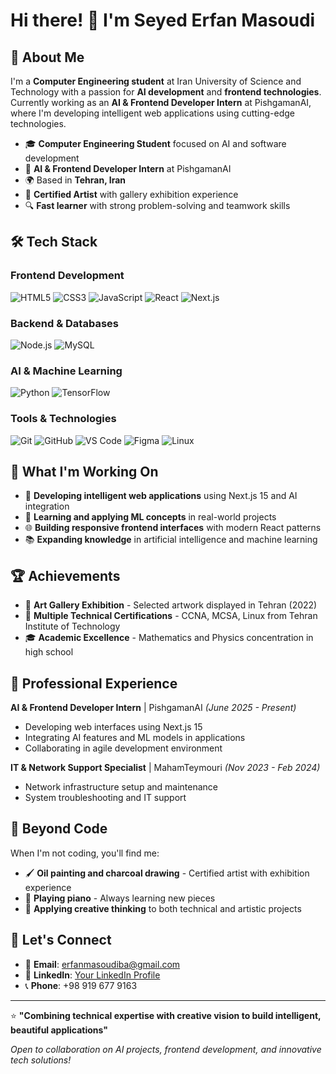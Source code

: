 # Hi there! 👋 I'm Seyed Erfan Masoudi

## 🚀 About Me

I'm a **Computer Engineering student** at Iran University of Science and Technology with a passion for **AI development** and **frontend technologies**. Currently working as an **AI & Frontend Developer Intern** at PishgamanAI, where I'm developing intelligent web applications using cutting-edge technologies.

- 🎓 **Computer Engineering Student** focused on AI and software development
- 💼 **AI & Frontend Developer Intern** at PishgamanAI
- 🌍 Based in **Tehran, Iran**
- 🎨 **Certified Artist** with gallery exhibition experience
- 🔍 **Fast learner** with strong problem-solving and teamwork skills

## 🛠️ Tech Stack

### Frontend Development
![HTML5](https://img.shields.io/badge/HTML5-E34F26?style=for-the-badge&logo=html5&logoColor=white)
![CSS3](https://img.shields.io/badge/CSS3-1572B6?style=for-the-badge&logo=css3&logoColor=white)
![JavaScript](https://img.shields.io/badge/JavaScript-F7DF1E?style=for-the-badge&logo=javascript&logoColor=black)
![React](https://img.shields.io/badge/React-20232A?style=for-the-badge&logo=react&logoColor=61DAFB)
![Next.js](https://img.shields.io/badge/Next.js-000000?style=for-the-badge&logo=next.js&logoColor=white)

### Backend & Databases
![Node.js](https://img.shields.io/badge/Node.js-43853D?style=for-the-badge&logo=node.js&logoColor=white)
![MySQL](https://img.shields.io/badge/MySQL-005C84?style=for-the-badge&logo=mysql&logoColor=white)

### AI & Machine Learning
![Python](https://img.shields.io/badge/Python-14354C?style=for-the-badge&logo=python&logoColor=white)
![TensorFlow](https://img.shields.io/badge/TensorFlow-FF6F00?style=for-the-badge&logo=tensorflow&logoColor=white)

### Tools & Technologies
![Git](https://img.shields.io/badge/Git-F05032?style=for-the-badge&logo=git&logoColor=white)
![GitHub](https://img.shields.io/badge/GitHub-100000?style=for-the-badge&logo=github&logoColor=white)
![VS Code](https://img.shields.io/badge/VS_Code-0078D4?style=for-the-badge&logo=visual%20studio%20code&logoColor=white)
![Figma](https://img.shields.io/badge/Figma-F24E1E?style=for-the-badge&logo=figma&logoColor=white)
![Linux](https://img.shields.io/badge/Linux-FCC624?style=for-the-badge&logo=linux&logoColor=black)

## 🎯 What I'm Working On

- 🔧 **Developing intelligent web applications** using Next.js 15 and AI integration
- 🤖 **Learning and applying ML concepts** in real-world projects
- 🌐 **Building responsive frontend interfaces** with modern React patterns
- 📚 **Expanding knowledge** in artificial intelligence and machine learning

## 🏆 Achievements

- 🎨 **Art Gallery Exhibition** - Selected artwork displayed in Tehran (2022)
- 🏅 **Multiple Technical Certifications** - CCNA, MCSA, Linux from Tehran Institute of Technology
- 🎓 **Academic Excellence** - Mathematics and Physics concentration in high school

## 💼 Professional Experience

**AI & Frontend Developer Intern** | PishgamanAI *(June 2025 - Present)*
- Developing web interfaces using Next.js 15
- Integrating AI features and ML models in applications
- Collaborating in agile development environment

**IT & Network Support Specialist** | MahamTeymouri *(Nov 2023 - Feb 2024)*
- Network infrastructure setup and maintenance
- System troubleshooting and IT support

## 🎨 Beyond Code

When I'm not coding, you'll find me:
- 🖌️ **Oil painting and charcoal drawing** - Certified artist with exhibition experience
- 🎹 **Playing piano** - Always learning new pieces
- 🌟 **Applying creative thinking** to both technical and artistic projects

## 🤝 Let's Connect

- 📧 **Email**: erfanmasoudiba@gmail.com
- 💼 **LinkedIn**: [Your LinkedIn Profile](https://linkedin.com/in/your-profile)
- 📞 **Phone**: +98 919 677 9163

---

⭐️ **"Combining technical expertise with creative vision to build intelligent, beautiful applications"**

*Open to collaboration on AI projects, frontend development, and innovative tech solutions!*
